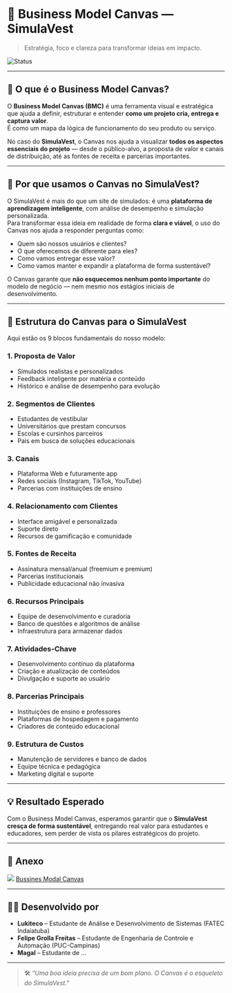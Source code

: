 # 🧠 Business Model Canvas — SimulaVest

> Estratégia, foco e clareza para transformar ideias em impacto.

![Status](https://img.shields.io/badge/modelo-Business%20Canvas-blue)

---

## 📌 O que é o Business Model Canvas?

O **Business Model Canvas (BMC)** é uma ferramenta visual e estratégica que ajuda a definir, estruturar e entender **como um projeto cria, entrega e captura valor**.  
É como um mapa da lógica de funcionamento do seu produto ou serviço.

No caso do **SimulaVest**, o Canvas nos ajuda a visualizar **todos os aspectos essenciais do projeto** — desde o público-alvo, a proposta de valor e canais de distribuição, até as fontes de receita e parcerias importantes.

---

## 🎯 Por que usamos o Canvas no SimulaVest?

O SimulaVest é mais do que um site de simulados: é uma **plataforma de aprendizagem inteligente**, com análise de desempenho e simulação personalizada.  
Para transformar essa ideia em realidade de forma **clara e viável**, o uso do Canvas nos ajuda a responder perguntas como:

- Quem são nossos usuários e clientes?
- O que oferecemos de diferente para eles?
- Como vamos entregar esse valor?
- Como vamos manter e expandir a plataforma de forma sustentável?

O Canvas garante que **não esquecemos nenhum ponto importante** do modelo de negócio — nem mesmo nos estágios iniciais de desenvolvimento.

---

## 📐 Estrutura do Canvas para o SimulaVest

Aqui estão os 9 blocos fundamentais do nosso modelo:

### 1. **Proposta de Valor**
- Simulados realistas e personalizados
- Feedback inteligente por matéria e conteúdo
- Histórico e análise de desempenho para evolução

### 2. **Segmentos de Clientes**
- Estudantes de vestibular
- Universitários que prestam concursos
- Escolas e cursinhos parceiros
- Pais em busca de soluções educacionais

### 3. **Canais**
- Plataforma Web e futuramente app
- Redes sociais (Instagram, TikTok, YouTube)
- Parcerias com instituições de ensino

### 4. **Relacionamento com Clientes**
- Interface amigável e personalizada
- Suporte direto
- Recursos de gamificação e comunidade

### 5. **Fontes de Receita**
- Assinatura mensal/anual (freemium e premium)
- Parcerias institucionais
- Publicidade educacional não invasiva

### 6. **Recursos Principais**
- Equipe de desenvolvimento e curadoria
- Banco de questões e algoritmos de análise
- Infraestrutura para armazenar dados

### 7. **Atividades-Chave**
- Desenvolvimento contínuo da plataforma
- Criação e atualização de conteúdos
- Divulgação e suporte ao usuário

### 8. **Parcerias Principais**
- Instituições de ensino e professores
- Plataformas de hospedagem e pagamento
- Criadores de conteúdo educacional

### 9. **Estrutura de Custos**
- Manutenção de servidores e banco de dados
- Equipe técnica e pedagógica
- Marketing digital e suporte

---

## 💡 Resultado Esperado

Com o Business Model Canvas, esperamos garantir que o **SimulaVest cresça de forma sustentável**, entregando real valor para estudantes e educadores, sem perder de vista os pilares estratégicos do projeto.

---

## 📎 Anexo

<img src="https://github.com/Grolla05/SimulaVest/blob/abaf084427420614e47fb9df84740287876fe174/Business%20model%20canvas/Proposta%20de%20Valor%20(Value%20Proposition).pdf">
<a href="https://www.canva.com/design/DAGn_Vy1ceA/m2S03i-yV3sfzvjl4-aCZg/edit">Bussines Modal Canvas</a>

---

## 🧑‍💻 Desenvolvido por

- **Lukiteco** – Estudante de Análise e Desenvolvimento de Sistemas (FATEC Indaiatuba)  
- **Felipe Grolla Freitas** – Estudante de Engenharia de Controle e Automação (PUC-Campinas)  
- **Magal** – Estudante de ...

---

> 🛠️ *"Uma boa ideia precisa de um bom plano. O Canvas é o esqueleto do SimulaVest."*
